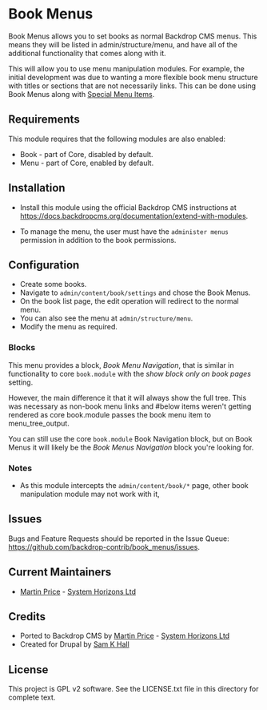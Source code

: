 # Book Menus
Book Menus allows you to set books as normal Backdrop CMS menus. This means
they will be listed in admin/structure/menu, and have all of the additional
functionality that comes along with it.

This will allow you to use menu manipulation modules. For example, the initial
development was due to wanting a more flexible book menu structure with titles
or sections that are not necessarily links. This can be done using Book Menus
along with [Special Menu Items](https://github.com/backdrop-contrib/special_menu_items).

## Requirements
This module requires that the following modules are also enabled:

- Book - part of Core, disabled by default.
- Menu - part of Core, enabled by default.

## Installation
- Install this module using the official Backdrop CMS instructions at
  https://docs.backdropcms.org/documentation/extend-with-modules.

- To manage the menu, the user must have the `administer menus` permission in
addition to the book permissions.

## Configuration
- Create some books.
- Navigate to `admin/content/book/settings` and chose the Book Menus.
- On the book list page, the edit operation will redirect to the normal menu.
- You can also see the menu at `admin/structure/menu`.
- Modify the menu as required.

### Blocks

This menu provides a block, *Book Menu Navigation*, that is similar in
functionality to core `book.module` with the *show block only on book pages*
setting.

However, the main difference it that it will always show the full tree.  This
was necessary as non-book menu links and #below items weren't getting rendered
as core book.module passes the book menu item to menu_tree_output.

You can still use the core `book.module` Book Navigation block, but on Book Menus
it will likely be the *Book Menus Navigation* block you're looking for.

### Notes
- As this module intercepts the `admin/content/book/*` page, other book
  manipulation module may not work with it,

## Issues
Bugs and Feature Requests should be reported in the Issue Queue:
https://github.com/backdrop-contrib/book_menus/issues.

## Current Maintainers
- [Martin Price](https://github.com/yorkshire-pudding) - [System Horizons Ltd](https://www.systemhorizons.co.uk)

## Credits

- Ported to Backdrop CMS by [Martin Price](https://github.com/yorkshire-pudding) - [System Horizons Ltd](https://www.systemhorizons.co.uk)
- Created for Drupal by [Sam K Hall](https://github.com/skh-)

## License


This project is GPL v2 software.
See the LICENSE.txt file in this directory for complete text.
